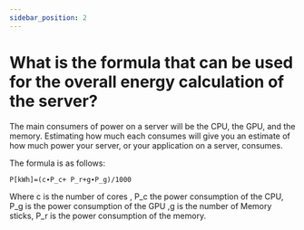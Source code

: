 ```yaml
---
sidebar_position: 2
---
```


# What is the formula that can be used for the overall energy calculation of the server?

The main consumers of power on a server will be the CPU, the GPU, and the memory. Estimating how much each consumes will give you an estimate of how much power your server, or your application on a server, consumes.

The formula is as follows:

`P[kWh]=(c∙P_c+ P_r+g∙P_g)/1000`

Where c is the number of cores , P_c the power consumption of the CPU, P_g is the power consumption of the GPU ,g is the number of Memory sticks, P_r is the power consumption of the memory.
